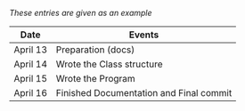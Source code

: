 *These entries are given as an example*

| Date      | Events
|-----------|--------------------
| April 13  | Preparation (docs)
| April 14  | Wrote the Class structure
| April 15  | Wrote the Program
| April 16  | Finished Documentation and Final commit
